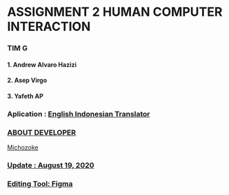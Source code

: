 # ASSIGNMENT 2 HUMAN COMPUTER INTERACTION

### TIM G 
#### 1. Andrew Alvaro Hazizi 
#### 2. Asep Virgo 
#### 3. Yafeth AP


<h3> Aplication : <a href ="https://play.google.com/store/apps/details?id=com.translator.id&hl=en_US&gl=US"> English Indonesian Translator </h3>

<h3>ABOUT DEVELOPER</h3>
<p>Michozoke<br>
<h3> Update : August 19, 2020 </h3>



<h3>Editing Tool: <a href= "https://www.figma.com/"> Figma</a></h3>
